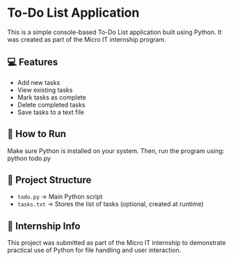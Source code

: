 # To-Do List Application

This is a simple console-based To-Do List application built using Python. It was created as part of the Micro IT internship program.

## 💻 Features

- Add new tasks
- View existing tasks
- Mark tasks as complete
- Delete completed tasks
- Save tasks to a text file

## 🚀 How to Run

Make sure Python is installed on your system. Then, run the program using:
python todo.py

## 📂 Project Structure

- `todo.py` → Main Python script
- `tasks.txt` → Stores the list of tasks (optional, created at runtime)

## 📌 Internship Info

This project was submitted as part of the Micro IT internship to demonstrate practical use of Python for file handling and user interaction.
